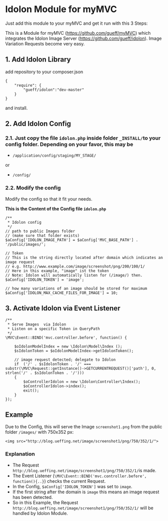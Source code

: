 # Idolon Module for myMVC
Just add this module to your myMVC and get it run with this 3 Steps:

This is a Module for myMVC (https://github.com/gueff/myMVC) which integrates the Idolon Image Server (https://github.com/gueff/idolon). Image Variation Requests become very easy.


## 1. Add Idolon Library
add repository to your composer.json
~~~
{
	"require": {
		"gueff/idolon":"dev-master"
	}
}
~~~
and install.


## 2. Add Idolon Config
### 2.1. Just copy the file `idolon.php` inside folder `_INSTALL/`to your config folder. Depending on your favor, this may be

- `/application/config/staging/MY_STAGE/`

or

- `/config/`

### 2.2. Modify the config
Modify the config so that it fit your needs.

**This is the Content of the Config file `idolon.php`**

~~~
/**
 * Idolon config
 */
// path to public Images folder
// (make sure that folder exists)
$aConfig['IDOLON_IMAGE_PATH'] = $aConfig['MVC_BASE_PATH'] . '/public/images/';

// Token
// This is the string directly located after domain which indicates an image request
// e.g. http://www.example.com/image/screenshot/png/200/100/1/
// Here in this example, "image" ist the token
// Note: Idolon will automatically listen for (/image/) then.
$aConfig['IDOLON_TOKEN'] = 'image';

// how many variations of an image should be stored for maximum
$aConfig['IDOLON_MAX_CACHE_FILES_FOR_IMAGE'] = 10;
~~~



## 3. Activate Idolon via Event Listener
~~~
/**
 * Serve Images  via Idolon
 * Listen on a specific Token in QueryPath
 */
\MVC\Event::BIND('mvc.controller.before', function() {	

	$oIdolonModelIndex = new \Idolon\Model\Index ();
	$sIdolonToken = $oIdolonModelIndex->getIdolonToken();

	// image request detected; delegate to Idolon
	if	('/' . $sIdolonToken . '/' ===	substr(\MVC\Request::getInstance()->GETCURRENTREQUEST()['path'], 0, strlen('/' . $sIdolonToken . '/')))
	{				
		$oControllerIdolon = new \Idolon\Controller\Index();
		$oControllerIdolon->index();
		exit();
	}				
});	
~~~

## Example
Due to the Config, this will serve the Image `screenshot1.png` from the public folder `/images/` with 750x352 px:
~~~
<img src="http://blog.ueffing.net/image/screenshot1/png/750/352/1/">
~~~

### Explanation
- The Request `http://blog.ueffing.net/image/screenshot1/png/750/352/1/`is made.
- The Event Listener (`\MVC\Event::BIND('mvc.controller.before', function(){..}`) checks the current Request.
- In the Config, `$aConfig['IDOLON_TOKEN']` was set to `image`. 
- If the first string after the domain is `image` this means an image request has been detected.
- So in this Example, the Request `http://blog.ueffing.net/image/screenshot1/png/750/352/1/` will be handled by Idolon Module.


